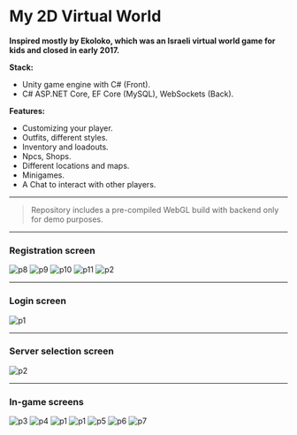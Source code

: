 # My 2D Virtual World

**Inspired mostly by Ekoloko, which was an Israeli virtual world game for kids and closed in early 2017.**

**Stack:**
- Unity game engine with C# (Front).
- C# ASP.NET Core, EF Core (MySQL), WebSockets (Back).

**Features:**
- Customizing your player.
- Outfits, different styles.
- Inventory and loadouts.
- Npcs, Shops.
- Different locations and maps.
- Minigames.
- A Chat to interact with other players.
***
> Repository includes a pre-compiled WebGL build with backend only for demo purposes.
***

### Registration screen ###
![p8](https://user-images.githubusercontent.com/87533517/170724485-0961de5b-1645-4782-9575-0af258c55ef2.png)
![p9](https://user-images.githubusercontent.com/87533517/170724532-ec8bb9ab-cd98-4c7f-80ff-bf27d9a0a44e.png)
![p10](https://user-images.githubusercontent.com/87533517/170724569-b957883c-8f92-4c2f-9e1d-d759dab619fe.png)
![p11](https://user-images.githubusercontent.com/87533517/170724599-2c569eff-f6eb-4c7b-9762-c56ad2153b81.png)
![p2](https://user-images.githubusercontent.com/87533517/170892798-805c9f2f-0b28-43b1-9357-1f6b53f46431.png)
***
### Login screen ###
![p1](https://user-images.githubusercontent.com/87533517/170724631-947135ea-0d47-4a3a-bbd6-7b3d4a91d159.png)
***
### Server selection screen ###
![p2](https://user-images.githubusercontent.com/87533517/170724637-d7247620-5926-4756-bac0-ae2cb8ea540b.png)
***
### In-game screens ###
![p3](https://user-images.githubusercontent.com/87533517/170724663-70f1a6e5-4640-4633-bcac-0bb7d7e47684.png)
![p4](https://user-images.githubusercontent.com/87533517/170724705-73af8ccd-8b15-472c-9eb4-cc8479929bb8.png)
![p1](https://user-images.githubusercontent.com/87533517/171268375-ad2a364a-138c-4b5f-a2b5-cebce9675175.png)
![p1](https://user-images.githubusercontent.com/87533517/170892633-83167665-b600-4fbe-bc69-a36ec575cd77.png)
![p5](https://user-images.githubusercontent.com/87533517/170724727-db35c7da-90f2-484e-9ad1-bcc37824460c.png)
![p6](https://user-images.githubusercontent.com/87533517/170724762-921de2fd-97ad-4b48-ba7d-04ea499bd460.png)
![p7](https://user-images.githubusercontent.com/87533517/170724774-4fcb8d65-d6dd-41b5-828b-0d9bc284d25b.png)
